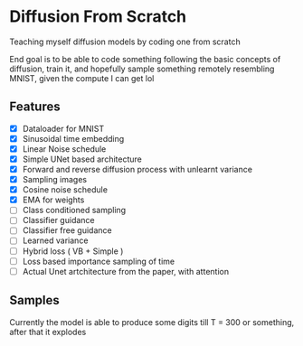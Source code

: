 # Diffusion From Scratch
Teaching myself diffusion models by coding one from scratch

End goal is to be able to code something following the basic concepts of diffusion, train it, and hopefully sample something remotely resembling MNIST, given the compute I can get lol


## Features
- [x] Dataloader for MNIST
- [x] Sinusoidal time embedding
- [x] Linear Noise schedule
- [x] Simple UNet based architecture
- [x] Forward and reverse diffusion process with unlearnt variance
- [x] Sampling images
- [x] Cosine noise schedule
- [x] EMA for weights
- [ ] Class conditioned sampling
- [ ] Classifier guidance
- [ ] Classifier free guidance
- [ ] Learned variance
- [ ] Hybrid loss ( VB + Simple )
- [ ] Loss based importance sampling of time
- [ ] Actual Unet artchitecture from the paper, with attention

## Samples

Currently the model is able to produce some digits till T = 300 or something, after that it explodes
